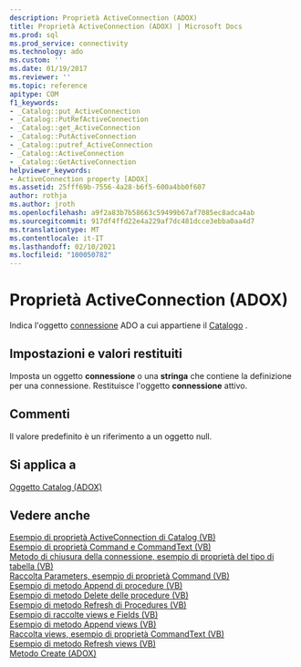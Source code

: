 ```yaml
---
description: Proprietà ActiveConnection (ADOX)
title: Proprietà ActiveConnection (ADOX) | Microsoft Docs
ms.prod: sql
ms.prod_service: connectivity
ms.technology: ado
ms.custom: ''
ms.date: 01/19/2017
ms.reviewer: ''
ms.topic: reference
apitype: COM
f1_keywords:
- _Catalog::put_ActiveConnection
- _Catalog::PutRefActiveConnection
- _Catalog::get_ActiveConnection
- _Catalog::PutActiveConnection
- _Catalog::putref_ActiveConnection
- _Catalog::ActiveConnection
- _Catalog::GetActiveConnection
helpviewer_keywords:
- ActiveConnection property [ADOX]
ms.assetid: 25fff69b-7556-4a28-b6f5-600a4bb0f607
author: rothja
ms.author: jroth
ms.openlocfilehash: a9f2a83b7b58663c59499b67af7085ec8adca4ab
ms.sourcegitcommit: 917df4ffd22e4a229af7dc481dcce3ebba0aa4d7
ms.translationtype: MT
ms.contentlocale: it-IT
ms.lasthandoff: 02/10/2021
ms.locfileid: "100050782"
---
```

# <a name="activeconnection-property-adox"></a>Proprietà ActiveConnection (ADOX)
Indica l'oggetto [connessione](../ado-api/connection-object-ado.md) ADO a cui appartiene il [Catalogo](./catalog-object-adox.md) .  
  
## <a name="settings-and-return-values"></a>Impostazioni e valori restituiti  
 Imposta un oggetto **connessione** o una **stringa** che contiene la definizione per una connessione. Restituisce l'oggetto **connessione** attivo.  
  
## <a name="remarks"></a>Commenti  
 Il valore predefinito è un riferimento a un oggetto null.  
  
## <a name="applies-to"></a>Si applica a  
 [Oggetto Catalog (ADOX)](./catalog-object-adox.md)  
  
## <a name="see-also"></a>Vedere anche  
 [Esempio di proprietà ActiveConnection di Catalog (VB)](./catalog-activeconnection-property-example-vb.md)   
 [Esempio di proprietà Command e CommandText (VB)](./command-and-commandtext-properties-example-vb.md)   
 [Metodo di chiusura della connessione, esempio di proprietà del tipo di tabella (VB)](./connection-close-method-table-type-property-example-vb.md)   
 [Raccolta Parameters, esempio di proprietà Command (VB)](./parameters-collection-command-property-example-vb.md)   
 [Esempio di metodo Append di procedure (VB)](./procedures-append-method-example-vb.md)   
 [Esempio di metodo Delete delle procedure (VB)](./procedures-delete-method-example-vb.md)   
 [Esempio di metodo Refresh di Procedures (VB)](./procedures-refresh-method-example-vb.md)   
 [Esempio di raccolte views e Fields (VB)](./views-and-fields-collections-example-vb.md)   
 [Esempio di metodo Append views (VB)](./views-append-method-example-vb.md)   
 [Raccolta views, esempio di proprietà CommandText (VB)](./views-collection-commandtext-property-example-vb.md)   
 [Esempio di metodo Refresh views (VB)](./views-refresh-method-example-vb.md)   
 [Metodo Create (ADOX)](./create-method-adox.md)